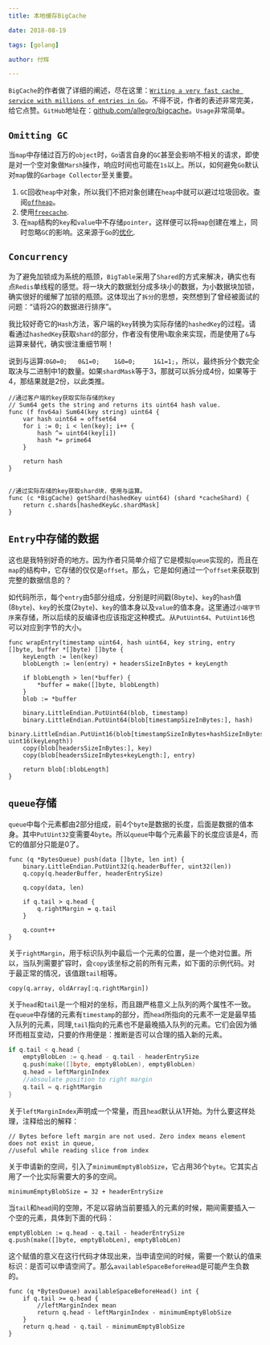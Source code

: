 ```yaml
---
title: 本地缓存BigCache

date: 2018-08-19

tags: [golang]

author: 付辉

---
```



`BigCache`的作者做了详细的阐述，尽在这里：[`Writing a very fast cache service with millions of entries in Go`](https://allegro.tech/2016/03/writing-fast-cache-service-in-go.html)。不得不说，作者的表述非常完美，给它点赞。`GitHub`地址在：[github.com/allegro/bigcache](https://github.com/allegro/bigcache)。`Usage`非常简单。

## `Omitting GC`

当`map`中存储过百万的`object`时，`Go`语言自身的`GC`甚至会影响不相关的请求，即使是对一个空对象做`Marsh`操作，响应时间也可能在`1s`以上。所以，如何避免`Go`默认对`map`做的`Garbage Collector`至关重要。

1. `GC`回收`heap`中对象，所以我们不把对象创建在`heap`中就可以避过垃圾回收。查阅[`offheap`](https://godoc.org/github.com/glycerine/offheap)。
2. 使用[`freecache`](https://github.com/coocood/freecache).
3. 在`map`结构的`key`和`value`中不存储`pointer`，这样便可以将`map`创建在堆上，同时忽略`GC`的影响。这来源于`Go`的[优化](https://github.com/golang/go/issues/9477).


## `Concurrency`

为了避免加锁成为系统的瓶颈，`BigTable`采用了`Shared`的方式来解决，确实也有点`Redis`单线程的感觉。将一块大的数据划分成多块小的数据，为小数据块加锁，确实很好的缓解了加锁的瓶颈。这体现出了`拆分`的思想，突然想到了曾经被面试的问题：“请将2G的数据进行排序”。

我比较好奇它的`Hash`方法，客户端的`key`转换为实际存储的`hashedKey`的过程。请看通过`hashedKey`获取`shard`的部分，作者没有使用`%`取余来实现，而是使用了`&`与运算来替代，确实很注重细节啊！

说到与运算:`0&0=0;   0&1=0;    1&0=0;     1&1=1;`，所以，最终拆分个数完全取决与二进制中1的数量。如果`shardMask`等于3，那就可以拆分成4份，如果等于4，那结果就是2份，以此类推。

```
//通过客户端的key获取实际存储的key
// Sum64 gets the string and returns its uint64 hash value.
func (f fnv64a) Sum64(key string) uint64 {
	var hash uint64 = offset64
	for i := 0; i < len(key); i++ {
		hash ^= uint64(key[i])
		hash *= prime64
	}

	return hash
}


//通过实际存储的key获取shard块，使用与运算。
func (c *BigCache) getShard(hashedKey uint64) (shard *cacheShard) {
	return c.shards[hashedKey&c.shardMask]
}
```

## `Entry`中存储的数据

这也是我特别好奇的地方。因为作者只简单介绍了它是模拟`queue`实现的，而且在`map`的结构中，它存储的仅仅是`offset`。那么，它是如何通过一个`offset`来获取到完整的数据信息的？

如代码所示，每个`entry`由5部分组成，分别是时间戳(8`byte`)、`key`的`hash`值(8`byte`)、`key`的长度(2`byte`)、`key`的值本身以及`value`的值本身。这里通过`小端字节序`来存储，所以后续的反编译也应该指定这种模式。从`PutUint64`、`PutUint16`也可以对应到字节的大小。

```
func wrapEntry(timestamp uint64, hash uint64, key string, entry []byte, buffer *[]byte) []byte {
	keyLength := len(key)
	blobLength := len(entry) + headersSizeInBytes + keyLength

	if blobLength > len(*buffer) {
		*buffer = make([]byte, blobLength)
	}
	blob := *buffer

	binary.LittleEndian.PutUint64(blob, timestamp)
	binary.LittleEndian.PutUint64(blob[timestampSizeInBytes:], hash)
	binary.LittleEndian.PutUint16(blob[timestampSizeInBytes+hashSizeInBytes:], uint16(keyLength))
	copy(blob[headersSizeInBytes:], key)
	copy(blob[headersSizeInBytes+keyLength:], entry)

	return blob[:blobLength]
}
```

## `queue`存储

`queue`中每个元素都由2部分组成，前4个`byte`是数据的长度，后面是数据的值本身。其中`PutUint32`变需要4`byte`。所以`queue`中每个元素最下的长度应该是4，而它的值部分只能是0了。

```
func (q *BytesQueue) push(data []byte, len int) {
	binary.LittleEndian.PutUint32(q.headerBuffer, uint32(len))
	q.copy(q.headerBuffer, headerEntrySize)

	q.copy(data, len)

	if q.tail > q.head {
		q.rightMargin = q.tail
	}

	q.count++
}
```

关于`rightMargin`，用于标识队列中最后一个元素的位置，是一个绝对位置。所以，当队列需要扩容时，会`copy`该坐标之前的所有元素，如下面的示例代码。对于最正常的情况，该值跟`tail`相等。
```
copy(q.array, oldArray[:q.rightMargin])
```

关于`head`和`tail`是一个相对的坐标，而且跟严格意义上队列的两个属性不一致。在`queue`中存储的元素有`timestamp`的部分，而`head`所指向的元素不一定是最早插入队列的元素，同理,`tail`指向的元素也不是最晚插入队列的元素。它们会因为循环而相互变动，只要的作用便是：推断是否可以合理的插入新的元素。
```go
if q.tail < q.head {
	emptyBlobLen := q.head - q.tail - headerEntrySize
	q.push(make([]byte, emptyBlobLen), emptyBlobLen)
	q.head = leftMarginIndex
	//absoulate position to right margin
	q.tail = q.rightMargin
}
```

关于`leftMarginIndex`声明成一个常量，而且`head`默认从1开始。为什么要这样处理，注释给出的解释：
```
// Bytes before left margin are not used. Zero index means element does not exist in queue,
//useful while reading slice from index
```

关于申请新的空间，引入了`minimumEmptyBlobSize`，它占用36个`byte`。它其实占用了一个比实际需要大的多的空间。
```
minimumEmptyBlobSize = 32 + headerEntrySize
```
当`tail`和`head`间的空隙，不足以容纳当前要插入的元素的时候，期间需要插入一个空的元素，具体到下面的代码：
```
emptyBlobLen := q.head - q.tail - headerEntrySize
q.push(make([]byte, emptyBlobLen), emptyBlobLen)
```
这个赋值的意义在这行代码才体现出来，当申请空间的时候，需要一个默认的值来标识：是否可以申请空间了。那么`availableSpaceBeforeHead`是可能产生负数的。
```
func (q *BytesQueue) availableSpaceBeforeHead() int {
	if q.tail >= q.head {
		//leftMarginIndex mean
		return q.head - leftMarginIndex - minimumEmptyBlobSize
	}
	return q.head - q.tail - minimumEmptyBlobSize
}
```
